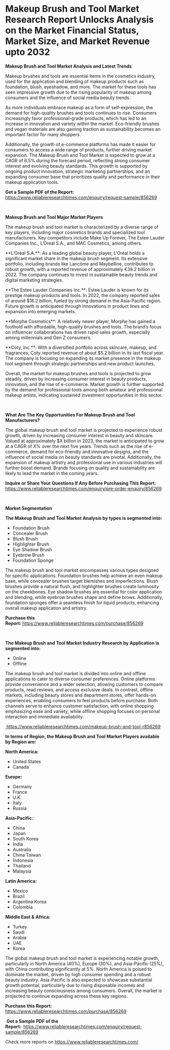<p><h1>Makeup Brush and Tool Market Research Report Unlocks Analysis on the Market Financial Status, Market Size, and Market Revenue upto 2032</h1></p><p><strong>Makeup Brush and Tool Market Analysis and Latest Trends</strong></p>
<p><p>Makeup brushes and tools are essential items in the cosmetics industry, used for the application and blending of makeup products such as foundation, blush, eyeshadow, and more. The market for these tools has seen impressive growth due to the rising popularity of makeup among consumers and the influence of social media beauty trends. </p><p>As more individuals embrace makeup as a form of self-expression, the demand for high-quality brushes and tools continues to rise. Consumers increasingly favor professional-grade products, which has led to an increase in innovation and variety within the market. Eco-friendly brushes and vegan materials are also gaining traction as sustainability becomes an important factor for many shoppers.</p><p>Additionally, the growth of e-commerce platforms has made it easier for consumers to access a wide range of products, further driving market expansion. The Makeup Brush and Tool Market is expected to grow at a CAGR of 6.5% during the forecast period, reflecting strong consumer interest and evolving beauty standards. This growth is supported by ongoing product innovation, strategic marketing partnerships, and an expanding consumer base that prioritizes quality and performance in their makeup application tools.</p></p>
<p><strong>Get a Sample PDF of the Report:&nbsp;</strong> <a href="https://www.reliableresearchtimes.com/enquiry/request-sample/856269?utm_campaign=2271&utm_medium=2&utm_source=Github&utm_content=ia&utm_term=05022025&utm_id=makeup-brush-and-tool">https://www.reliableresearchtimes.com/enquiry/request-sample/856269</a></p>
<p>&nbsp;</p>
<p><strong>Makeup Brush and Tool Major Market Players</strong></p>
<p><p>The makeup brush and tool market is characterized by a diverse range of key players, including major cosmetics brands and specialized tool manufacturers. Key competitors include Make Up Forever, The Estee Lauder Companies Inc., L’Oreal S.A., and MAC Cosmetics, among others.</p><p>**L’Oréal S.A.**: As a leading global beauty player, L’Oréal holds a significant market share in the makeup brush segment. Its extensive portfolio, including brands like Lancôme and Maybelline, contributes to robust growth, with a reported revenue of approximately €38.2 billion in 2022. The company continues to invest in sustainable beauty trends and digital marketing strategies.</p><p>**The Estee Lauder Companies Inc.**: Estee Lauder is known for its prestige makeup products and tools. In 2022, the company reported sales of around $16.2 billion, fueled by strong demand in the Asia-Pacific region. Future growth is anticipated through innovations in product lines and expansion into emerging markets.</p><p>**Morphe Cosmetics**: A relatively newer player, Morphe has gained a foothold with affordable, high-quality brushes and tools. The brand’s focus on influencer collaborations has driven rapid sales growth, especially among millennials and Gen Z consumers.</p><p>**Coty, Inc.**: With a diversified portfolio across skincare, makeup, and fragrances, Coty reported revenue of about $5.2 billion in its last fiscal year. The company is focusing on expanding its market presence in the makeup tool segment through strategic partnerships and new product launches.</p><p>Overall, the market for makeup brushes and tools is projected to grow steadily, driven by increasing consumer interest in beauty products, innovation, and the rise of e-commerce. Market growth is further supported by the demand for professional tools among both amateur and professional makeup artists, indicating sustained investment opportunities in this sector.</p></p>
<p>&nbsp;</p>
<p><strong>What Are The Key Opportunities For Makeup Brush and Tool Manufacturers?</strong></p>
<p><p>The global makeup brush and tool market is projected to experience robust growth, driven by increasing consumer interest in beauty and skincare. Valued at approximately $X billion in 2023, the market is anticipated to grow at a CAGR of X% over the next five years. Trends such as the rise of e-commerce, demand for eco-friendly and innovative designs, and the influence of social media on beauty standards are pivotal. Additionally, the expansion of makeup artistry and professional use in various industries will further boost demand. Brands focusing on quality and sustainability are likely to lead the market in the coming years.</p></p>
<p><strong>Inquire or Share Your Questions If Any Before Purchasing This Report:</strong> <a href="https://www.reliableresearchtimes.com/enquiry/pre-order-enquiry/856269?utm_campaign=2271&utm_medium=2&utm_source=Github&utm_content=ia&utm_term=05022025&utm_id=makeup-brush-and-tool">https://www.reliableresearchtimes.com/enquiry/pre-order-enquiry/856269</a></p>
<p>&nbsp;</p>
<p><strong>Market Segmentation</strong></p>
<p><strong>The Makeup Brush and Tool Market Analysis by types is segmented into:</strong></p>
<p><ul><li>Foundation Brush</li><li>Concealer Brush</li><li>Blush Brush</li><li>Highlighter Brush</li><li>Eye Shadow Brush</li><li>Eyebrow Brush</li><li>Foundation Sponge</li></ul></p>
<p><p>The makeup brush and tool market encompasses various types designed for specific applications. Foundation brushes help achieve an even makeup base, while concealer brushes target blemishes and imperfections. Blush brushes provide a natural flush, and highlighter brushes create luminosity on the cheekbones. Eye shadow brushes are essential for color application and blending, while eyebrow brushes shape and define brows. Additionally, foundation sponges offer a seamless finish for liquid products, enhancing overall makeup application and artistry.</p></p>
<p><strong>Purchase this Report:&nbsp;</strong><a href="https://www.reliableresearchtimes.com/purchase/856269?utm_campaign=2271&utm_medium=2&utm_source=Github&utm_content=ia&utm_term=05022025&utm_id=makeup-brush-and-tool">https://www.reliableresearchtimes.com/purchase/856269</a></p>
<p>&nbsp;</p>
<p><strong>The Makeup Brush and Tool Market Industry Research by Application is segmented into:</strong></p>
<p><ul><li>Online</li><li>Offline</li></ul></p>
<p><p>The makeup brush and tool market is divided into online and offline applications to cater to diverse consumer preferences. Online platforms provide convenience and a wider selection, allowing customers to compare products, read reviews, and access exclusive deals. In contrast, offline markets, including beauty stores and department stores, offer hands-on experiences, enabling consumers to feel products before purchase. Both channels serve to enhance customer satisfaction, with online shopping emphasizing ease and variety, while offline shopping focuses on personal interaction and immediate availability.</p></p>
<p><a href="https://www.reliableresearchtimes.com/makeup-brush-and-tool-r856269?utm_campaign=2271&utm_medium=2&utm_source=Github&utm_content=ia&utm_term=05022025&utm_id=makeup-brush-and-tool">&nbsp;https://www.reliableresearchtimes.com/makeup-brush-and-tool-r856269</a></p>
<p><strong>In terms of Region, the Makeup Brush and Tool Market Players available by Region are:</strong></p>
<p>
    <p> <strong> North America: </strong>
        <ul>
            <li>United States</li>
            <li>Canada</li>
        </ul>
        </p> 
    <p> <strong> Europe: </strong>
        <ul>
            <li>Germany</li>
            <li>France</li>
            <li>U.K.</li>
            <li>Italy</li>
            <li>Russia</li>
        </ul>
        </p> 
    <p> <strong> Asia-Pacific: </strong>
        <ul>
            <li>China</li>
            <li>Japan</li>
            <li>South Korea</li>
            <li>India</li>
            <li>Australia</li>
            <li>China Taiwan</li>
            <li>Indonesia</li>
            <li>Thailand</li>
            <li>Malaysia</li>
        </ul>
        </p> 
    <p> <strong> Latin America: </strong>
        <ul>
            <li>Mexico</li>
            <li>Brazil</li>
            <li>Argentina Korea</li>
            <li>Colombia</li>
        </ul>
        </p> 
    <p> <strong> Middle East & Africa: </strong>
        <ul>
            <li>Turkey</li>
            <li>Saudi</li>
            <li>Arabia</li>
            <li>UAE</li>
            <li>Korea</li>
        </ul>
    </p>
    </p>
<p><p>The global makeup brush and tool market is experiencing notable growth, particularly in North America (40%), Europe (30%), and Asia-Pacific (25%), with China contributing significantly at 5%. North America is poised to dominate the market, driven by high consumer spending and a robust beauty industry. Asia-Pacific is also expected to showcase substantial growth potential, particularly due to rising disposable incomes and increasing beauty consciousness among consumers. Overall, the market is projected to continue expanding across these key regions.</p></p>
<p><strong>Purchase this Report: </strong><a href="https://www.reliableresearchtimes.com/purchase/856269?utm_campaign=2271&utm_medium=2&utm_source=Github&utm_content=ia&utm_term=05022025&utm_id=makeup-brush-and-tool">https://www.reliableresearchtimes.com/purchase/856269</a></p>
<p>&nbsp;<strong>Get a Sample PDF of the Report:&nbsp;&nbsp;</strong><a href="https://www.reliableresearchtimes.com/enquiry/request-sample/856269?utm_campaign=2271&utm_medium=2&utm_source=Github&utm_content=ia&utm_term=05022025&utm_id=makeup-brush-and-tool">https://www.reliableresearchtimes.com/enquiry/request-sample/856269</a></p>
<p><strong></strong></p>
<p>Check more reports on <a href="https://www.reliableresearchtimes.com/?utm_campaign=2271&utm_medium=2&utm_source=Github&utm_content=ia&utm_term=05022025&utm_id=makeup-brush-and-tool">https://www.reliableresearchtimes.com/</a></p>